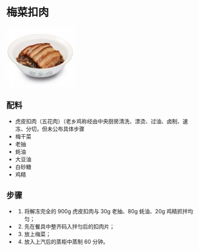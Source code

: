 # 梅菜扣肉

![梅菜扣肉](../images/梅菜扣肉.png)

## 配料

- 虎皮扣肉（五花肉）（老乡鸡称经由中央厨房清洗、漂烫、过油、卤制、速冻、分切，但未公布具体步骤
- 梅干菜
- 老抽
- 蚝油
- 大豆油
- 白砂糖
- 鸡精

## 步骤

- 1. 将解冻完全的 900g 虎皮扣肉与 30g 老抽、80g 蚝油、20g 鸡精抓拌均匀；
- 2. 先在餐具中整齐码入拌匀后的扣肉片；
- 3. 放上梅菜；
- 4. 放入上汽后的蒸柜中蒸制 60 分钟。
